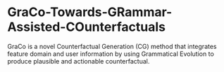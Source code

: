 # GraCo-Towards-GRammar-Assisted-COunterfactuals
GraCo is a novel Counterfactual Generation (CG) method that integrates feature domain and user information by using Grammatical Evolution to produce plausible and actionable counterfactual.
